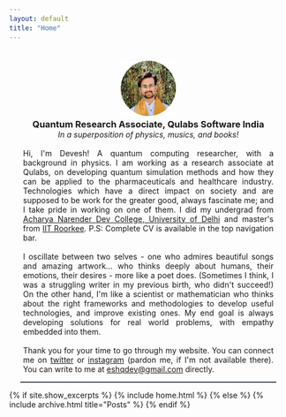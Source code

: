 ```yaml
---
layout: default
title: "Home"
---
```

<center>
  <img alt="profile" src="/assets/profile.png" hight=100 width = 100 STYLE="margin: 20px 0px 0px 0px">
  <h3 style="margin: 2px 20px 0px 20px">Quantum Research Associate, Qulabs Software India</h3>
  <em style="margin: 0px 20px 0px 20px">In a superposition of physics, musics, and books!</em>
</center>
<br>
<p style="margin: 0px 25px 0px 25px; text-align: justify;">
  Hi, I'm Devesh! A quantum computing researcher, with a background in physics. I am working as a research associate at Qulabs, on developing quantum simulation methods and how they can be applied to the pharmaceuticals and healthcare industry. Technologies which have a direct impact on society and are supposed to be work for the greater good, always fascinate me; and I take pride in working on one of them. I did my undergrad from <a href="https://www.andcollege.du.ac.in/">Acharya Narender Dev College, University of Delhi</a> and master's from <a href="https://www.iitr.ac.in/">IIT Roorkee</a>. P.S: Complete CV is available in the top navigation bar.
    <br><br>
    I oscillate between two selves - one who admires beautiful songs and amazing artwork... who thinks deeply about humans, their emotions, their desires - more like a poet does. (Sometimes I think, I was a struggling writer in my previous birth, who didn't succeed!) On the other hand, I'm like a scientist or mathematician who thinks about the right frameworks and methodologies to develop useful technologies, and improve existing ones. My end goal is always developing solutions for real world problems, with empathy embedded into them.
    <br><br>
    Thank you for your time to go through my website. You can connect me on <a href="https://twitter.com/eshqdev/">twitter</a> or <a href="https://www.instagram.com/eshqdev/">instagram</a> (pardon me, if I'm not available there). You can write to me at <a href="mailto:eshqdev@gmail.com">eshqdev@gmail.com</a> directly.
</p>

<hr style="border-top: 1px solid #537188; width:92%; margin-left:4% !important; margin-right:4% !important;">
{% if site.show_excerpts %}
  {% include home.html %}
{% else %}
  {% include archive.html title="Posts" %}
{% endif %}


<!-- 
---
layout: default
title: "Home"
---
<center>
  <img alt="profile" src="/assets/profile.png" hight=100 width = 100 STYLE="margin: 20px 0px 0px 0px">
  <h3 STYLE="margin: 2px 20px 0px 20px">Quantum Research Associate, Qulabs Software India</h3>
  <em STYLE="margin: 0px 20px 0px 20px">In a superposition of physics, musics, and books!</em>
</center>
<br>
<hr style="border-top: 1px solid #537188; width:92%; margin-left:4% !important; margin-right:4% !important;">
{% if site.show_excerpts %}
  {% include home.html %}
{% else %}
  {% include archive.html title="Posts" %}
{% endif %}
 -->
